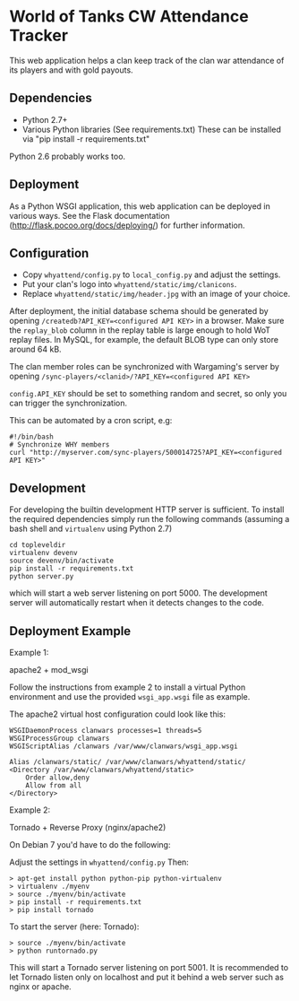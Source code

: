 World of Tanks CW Attendance Tracker
====================================

This web application helps a clan keep track of the clan war
attendance of its players and with gold payouts.

Dependencies
------------

* Python 2.7+
* Various Python libraries (See requirements.txt)
  These can be installed via "pip install -r requirements.txt"

Python 2.6 probably works too.

Deployment
----------

As a Python WSGI application, this web application can be deployed in
various ways.
See the Flask documentation (http://flask.pocoo.org/docs/deploying/) for
further information.

Configuration
-------------

* Copy `whyattend/config.py` to `local_config.py` and adjust the settings.
* Put your clan's logo into `whyattend/static/img/clanicons`.
* Replace `whyattend/static/img/header.jpg` with an image of your choice.

After deployment, the initial database schema should be generated by
opening `/createdb?API_KEY=<configured API KEY>` in a browser.
Make sure the `replay_blob` column in the replay table is large enough to hold
WoT replay files. In MySQL, for example, the default BLOB type can only store
around 64 kB.

The clan member roles can be synchronized with Wargaming's server by
opening `/sync-players/<clanid>/?API_KEY=<configured API KEY>`

`config.API_KEY` should be set to something random and secret, so only you
can trigger the synchronization.

This can be automated by a cron script, e.g:

    #!/bin/bash
    # Synchronize WHY members
    curl "http://myserver.com/sync-players/500014725?API_KEY=<configured API KEY>"

Development
-----------

For developing the builtin development HTTP server is sufficient. To install the required dependencies
simply run the following commands (assuming a bash shell and `virtualenv` using Python 2.7)

    cd topleveldir
    virtualenv devenv
    source devenv/bin/activate
    pip install -r requirements.txt
    python server.py

which will start a web server listening on port 5000. The development server will automatically
restart when it detects changes to the code.

Deployment Example
------------------

Example 1:

apache2 + mod_wsgi

Follow the instructions from example 2 to install a virtual Python environment
and use the provided `wsgi_app.wsgi` file as example.

The apache2 virtual host configuration could look like this:

    WSGIDaemonProcess clanwars processes=1 threads=5
    WSGIProcessGroup clanwars
    WSGIScriptAlias /clanwars /var/www/clanwars/wsgi_app.wsgi

    Alias /clanwars/static/ /var/www/clanwars/whyattend/static/
    <Directory /var/www/clanwars/whyattend/static>
        Order allow,deny
        Allow from all
    </Directory>

Example 2:

Tornado + Reverse Proxy (nginx/apache2)

On Debian 7 you'd have to do the following:

Adjust the settings in `whyattend/config.py` Then:

    > apt-get install python python-pip python-virtualenv
    > virtualenv ./myenv
    > source ./myenv/bin/activate
    > pip install -r requirements.txt
    > pip install tornado

To start the server (here: Tornado):

    > source ./myenv/bin/activate
    > python runtornado.py

This will start a Tornado server listening on port 5001. It
is recommended to let Tornado listen only on localhost and put
it behind a web server such as nginx or apache.